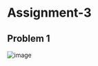 # Assignment-3

## Problem 1
![image](https://github.com/user-attachments/assets/2ee642f9-8211-494c-a809-9cdbb86fddac)

